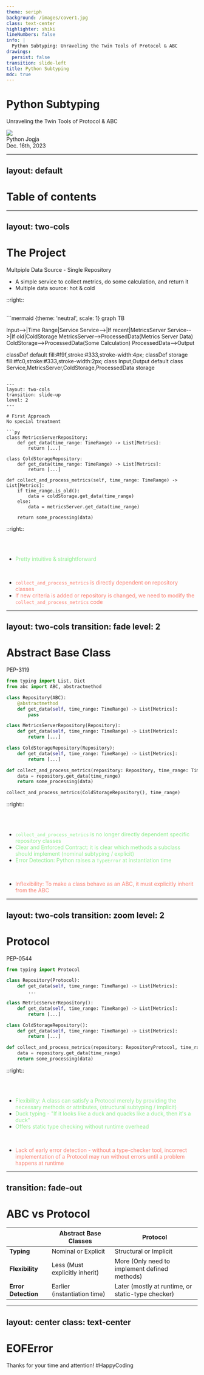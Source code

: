 ```yaml
---
theme: seriph
background: /images/cover1.jpg
class: text-center
highlighter: shiki
lineNumbers: false
info: |
  Python Subtyping: Unraveling the Twin Tools of Protocol & ABC
drawings:
  persist: false
transition: slide-left
title: Python Subtyping
mdc: true
---
```


# Python Subtyping

Unraveling the Twin Tools of Protocol & ABC

<!--<div class="uppercase text-sm tracking-widest">
Novian Deny
</div>-->

<div class="abs-bl mx-14 my-12 flex">
  <img src="/images/pyjogjalogo.jpg" class="h-10">
  <div class="ml-3 flex flex-col text-left">
    <div>Python Jogja</div>
    <div class="text-xs opacity-50">Dec. 16th, 2023</div>
  </div>
</div>


---
layout: default
---

# Table of contents

<Toc maxDepth="1"></Toc>

---
layout: two-cols
---

# The Project
Multpiple Data Source - Single Repository

- A simple service to collect metrics, do some calculation, and return it
- Multiple data source: hot & cold

::right::

<br>
```mermaid {theme: 'neutral', scale: 1}
graph TB

Input-->|Time Range|Service
Service-->|If recent|MetricsServer
Service-->|If old|ColdStorage
MetricsServer-->ProcessedData(Metrics Server Data)
ColdStorage-->ProcessedData(Some Calculation)
ProcessedData-->Output

classDef default fill:#f9f,stroke:#333,stroke-width:4px;
classDef storage fill:#fc0,stroke:#333,stroke-width:2px;
class Input,Output default
class Service,MetricsServer,ColdStorage,ProcessedData storage
```

---
layout: two-cols
transition: slide-up
level: 2
---

# First Approach
No special treatment

```py
class MetricsServerRepository:
    def get_data(time_range: TimeRange) -> List[Metrics]:
        return [...]

class ColdStorageRepository:
    def get_data(time_range: TimeRange) -> List[Metrics]:
        return [...]

def collect_and_process_metrics(self, time_range: TimeRange) -> List[Metrics]:
    if time_range.is_old():
        data = coldStorage.get_data(time_range)
    else:
        data = metricsServer.get_data(time_range)
    
    return some_processing(data)
```

::right::

<v-click>

<br><br>

- <span style="color: lightgreen">Pretty intuitive & straightforward</span>

</v-click>

<v-click>

<br>

- <span style="color: salmon">`collect_and_process_metrics` is directly dependent on repository classes</span>
- <span style="color: salmon">If new criteria is added or repository is changed, we need to modify the `collect_and_process_metrics` code</span>

</v-click>

---
layout: two-cols
transition: fade
level: 2
---

# Abstract Base Class
PEP-3119


```py {all|4-7|5-7|9-11,13-15|17-19|21|all}
from typing import List, Dict
from abc import ABC, abstractmethod

class Repository(ABC):
    @abstractmethod
    def get_data(self, time_range: TimeRange) -> List[Metrics]:
        pass

class MetricsServerRepository(Repository):
    def get_data(self, time_range: TimeRange) -> List[Metrics]:
        return [...]

class ColdStorageRepository(Repository):
    def get_data(self, time_range: TimeRange) -> List[Metrics]:
        return [...]

def collect_and_process_metrics(repository: Repository, time_range: TimeRange) -> List[Metrics]:
    data = repository.get_data(time_range)
    return some_processing(data)

collect_and_process_metrics(ColdStorageRepository(), time_range)
```

::right::

<br><br>

- <span style="color: lightgreen">`collect_and_process_metrics` is no longer directly dependent specific repository classes</span>
- <span style="color: lightgreen">Clear and Enforced Contract: it is clear which methods a subclass should implement (nominal subtyping / explicit)</span>
- <span style="color: lightgreen">Error Detection: Python raises a `TypeError` at instantiation time</span>

<v-click>

<br>

- <span style="color: salmon">Inflexibility: To make a class behave as an ABC, it must explicitly inherit from the ABC</span>

</v-click>

---
layout: two-cols
transition: zoom
level: 2
---

# Protocol
PEP-0544

```py {all|3-5|7-9,11-13|all}
from typing import Protocol

class Repository(Protocol):
    def get_data(self, time_range: TimeRange) -> List[Metrics]:
        ...

class MetricsServerRepository():
    def get_data(self, time_range: TimeRange) -> List[Metrics]:
        return [...]

class ColdStorageRepository():
    def get_data(self, time_range: TimeRange) -> List[Metrics]:
        return [...]

def collect_and_process_metrics(repository: RepositoryProtocol, time_range: TimeRange) -> List[Metrics]:
    data = repository.get_data(time_range)
    return some_processing(data)
```

::right::

<br><br>

- <span style="color: lightgreen">Flexibility: A class can satisfy a Protocol merely by providing the necessary methods or attributes, (structural subtyping / implicit)</span>
- <span style="color: lightgreen">Duck typing - "If it looks like a duck and quacks like a duck, then it's a duck"</span>
- <span style="color: lightgreen">Offers static type checking without runtime overhead</span>

<v-click>
<br>

- <span style="color: salmon">Lack of early error detection - without a type-checker tool, incorrect implementation of a Protocol may run without errors until a problem happens at runtime</span>

</v-click>

---
transition: fade-out
---

# ABC vs Protocol

|                     | **Abstract Base Classes**  | **Protocol**  |
|---------------------|----------------------------|---------------|
| **Typing**         | Nominal or Explicit        | Structural or Implicit  |
| **Flexibility**    | Less (Must explicitly inherit)| More (Only need to implement defined methods)  |
| **Error Detection**| Earlier (instantiation time)   | Later (mostly at runtime, or static-type checker)  |

---
layout: center
class: text-center
---

# EOFError

Thanks for your time and attention! #HappyCoding
